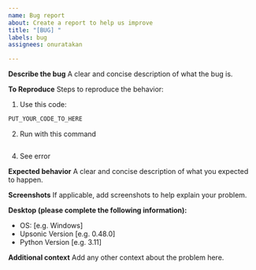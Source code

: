 ```yaml
---
name: Bug report
about: Create a report to help us improve
title: "[BUG] "
labels: bug
assignees: onuratakan

---
```


**Describe the bug**
A clear and concise description of what the bug is.

**To Reproduce**
Steps to reproduce the behavior:
1. Use this code:
```python
PUT_YOUR_CODE_TO_HERE
```
2. Run with this command
```console

```

4. See error

**Expected behavior**
A clear and concise description of what you expected to happen.

**Screenshots**
If applicable, add screenshots to help explain your problem.

**Desktop (please complete the following information):**
 - OS: [e.g. Windows]
 - Upsonic Version [e.g. 0.48.0]
- Python Version [e.g. 3.11]


**Additional context**
Add any other context about the problem here.
